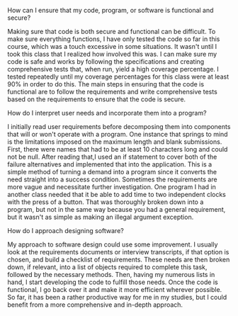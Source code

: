 How can I ensure that my code, program, or software is functional and secure?

  Making sure that code is both secure and functional can be difficult. To make sure everything functions, I have only tested the code so far in this course, which was a touch excessive in some situations. 
  It wasn't until I took this class that I realized how involved this was. I can make sure my code is safe and works by following the specifications and creating comprehensive tests that, when run, yield a high coverage percentage. 
  I tested repeatedly until my coverage percentages for this class were at least 90% in order to do this. The main steps in ensuring that the code is functional are to follow the requirements and write comprehensive tests
  based on the requirements to ensure that the code is secure.

How do I interpret user needs and incorporate them into a program?

  I initially read user requirements before decomposing them into components that will or won't operate with a program. One instance that springs to mind is the limitations imposed on the maximum length and blank submissions.
  First, there were names that had to be at least 10 characters long and could not be null. After reading that,I used an if statement to cover both of the failure alternatives and implemented that into the application. 
  This is a simple method of turning a demand into a program since it converts the need straight into a success condition. Sometimes the requirements are more vague and necessitate further investigation. One program I had in another class needed
  that it be able to add time to two independent clocks with the press of a button. That was thoroughly broken down into a program, but not in the same way because you had a general requirement,
  but it wasn't as simple as making an illegal argument exception.

How do I approach designing software?

My approach to software design could use some improvement. I usually look at the requirements documents or interview transcripts, if that option is chosen, and build a checklist of requirements.
These needs are then broken down, if relevant, into a list of objects required to complete this task, followed by the necessary methods. Then, having my numerous lists in hand, I start developing the code to fulfill those needs.
Once the code is functional, I go back over it and make it more efficient wherever possible. 
So far, it has been a rather productive way for me in my studies, but I could benefit from a more comprehensive and in-depth approach.
